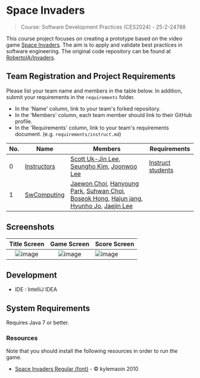 # Space Invaders

> Course: Software Development Practices (CES2024) - 25-2-24788

This course project focuses on creating a prototype based on the video game [Space Invaders](https://en.wikipedia.org/wiki/Space_Invaders). The aim is to apply and validate best practices in software engineering. The original code repository can be found at [RobertoIA/Invaders](https://github.com/RobertoIA/Invaders).

## Team Registration and Project Requirements

Please list your team name and members in the table below. In addition, submit your requirements in the `requirements` folder.

- In the 'Name' column, link to your team's forked repository.
- In the 'Members' column, each team member should link to their GitHub profile.
- In the 'Requirements' column, link to your team's requirements document. (e.g. `requirements/instruct.md`)

| No. | Name                                                                                   | Members                                                                                                                                                                    | Requirements      |
|-----|----------------------------------------------------------------------------------------|----------------------------------------------------------------------------------------------------------------------------------------------------------------------------|-------------------|
| 0   | [Instructors](https://github.com/PurpleBananass/PurpleBananass)                        | [Scott Uk-Jin Lee](https://github.com/scottukjinlee/scottukjinlee), [Seungho Kim](https://github.com/oh-gnues/oh-gnues), [Joonwoo Lee](https://github.com/PurpleBananass/PurpleBananass) | [Instruct students](teams/instruct.md) |
| 1   | [SwComputing](https://github.com/PurpleBananass/Invaders-SDP-24788?tab=readme-ov-file) | [Jaewon Choi](https://github.com/jaewon9892), [Hanyoung Park](https://github.com/Selene-and-Luna), [Suhwan Choi](https://github.com/Sohal3626), [Boseok Hong](https://github.com/Thisagree), [Hajun jang](https://github.com/jhj1516), [Hyunho Jo](https://github.com/hyunho-1208), [Jaejin Lee](https://github.com/jaaeejin) |                   |


## Screenshots

Title Screen               |  Game Screen              | Score Screen
:-------------------------:|:-------------------------:|:---------
![image](https://user-images.githubusercontent.com/69495129/136980139-7ad6adab-3f11-4711-b0a6-341080aa3361.png)   |  ![image](https://user-images.githubusercontent.com/69495129/136980236-c5d9ef85-f09a-47a7-b9d9-948f7b624002.png)|![image](https://user-images.githubusercontent.com/69495129/136980681-93dcadaf-08cb-48d8-90c9-68c651a115c9.png)


## Development

- IDE : IntelliJ IDEA

## System Requirements
Requires Java 7 or better.

### Resources

Note that you should install the following resources in order to run the game.


- [Space Invaders Regular (font)](http://www.fonts2u.com/space-invaders-regular.font) - &copy; kylemaoin 2010
